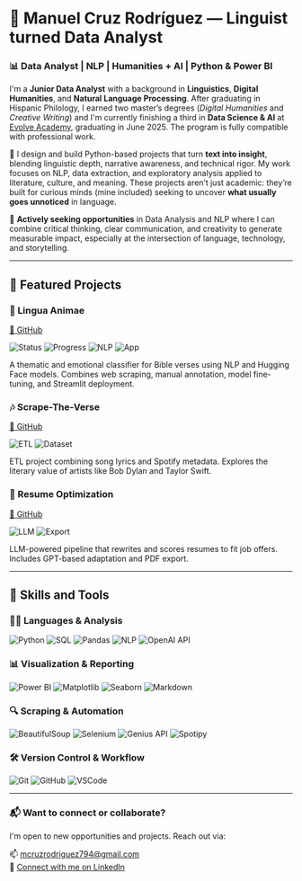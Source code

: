 # 👋 Manuel Cruz Rodríguez — Linguist turned Data Analyst

### 📊 Data Analyst | NLP | Humanities + AI | Python & Power BI

I'm a **Junior Data Analyst** with a background in **Linguistics**, **Digital Humanities**, and **Natural Language Processing**. After graduating in Hispanic Philology, I earned two master’s degrees (*Digital Humanities* and *Creative Writing*) and I'm currently finishing a third in **Data Science & AI** at [Evolve Academy](https://evolveacademy.es), graduating in June 2025. The program is fully compatible with professional work.

🧠 I design and build Python-based projects that turn **text into insight**, blending linguistic depth, narrative awareness, and technical rigor. My work focuses on NLP, data extraction, and exploratory analysis applied to literature, culture, and meaning. These projects aren’t just academic: they’re built for curious minds (mine included) seeking to uncover **what usually goes unnoticed** in language.

🚀 **Actively seeking opportunities** in Data Analysis and NLP where I can combine critical thinking, clear communication, and creativity to generate measurable impact, especially at the intersection of language, technology, and storytelling.

---

## 🚀 Featured Projects

### 📖 Lingua Animae  
[🔗 GitHub](https://github.com/mancrurod/LinguaAnimae)  

![Status](https://img.shields.io/badge/Status-MVP-informational?style=for-the-badge)  ![Progress](https://img.shields.io/badge/🛠️-Currently_Building-blue?style=for-the-badge)  ![NLP](https://img.shields.io/badge/NLP-HuggingFace-yellow?style=for-the-badge&logo=huggingface&logoColor=black)  ![App](https://img.shields.io/badge/Streamlit-App-red?style=for-the-badge&logo=streamlit&logoColor=white)

A thematic and emotional classifier for Bible verses using NLP and Hugging Face models. Combines web scraping, manual annotation, model fine-tuning, and Streamlit deployment.



### 🎶 Scrape-The-Verse  
[🔗 GitHub](https://github.com/mancrurod/Scrape-The-Verse)  

![ETL](https://img.shields.io/badge/ETL-Pipeline-purple?style=for-the-badge)  ![Dataset](https://img.shields.io/badge/Dataset-SongLyrics-orange?style=for-the-badge)  

ETL project combining song lyrics and Spotify metadata. Explores the literary value of artists like Bob Dylan and Taylor Swift.


### 🧠 Resume Optimization  
[🔗 GitHub](https://github.com/mancrurod/Resume-Optimization)  

![LLM](https://img.shields.io/badge/LLM-GPT--4-blue?style=for-the-badge)  ![Export](https://img.shields.io/badge/Export-PDF-green?style=for-the-badge)  

LLM-powered pipeline that rewrites and scores resumes to fit job offers. Includes GPT-based adaptation and PDF export.

---

## 🧰 Skills and Tools

### 🧑‍💻 Languages & Analysis  
![Python](https://img.shields.io/badge/Python-3670A0?style=for-the-badge&logo=python&logoColor=white)  ![SQL](https://img.shields.io/badge/SQL-336791?style=for-the-badge&logo=postgresql&logoColor=white)  ![Pandas](https://img.shields.io/badge/Pandas-150458?style=for-the-badge&logo=pandas&logoColor=white)  ![NLP](https://img.shields.io/badge/NLP-HuggingFace-yellow?style=for-the-badge&logo=huggingface&logoColor=black)  ![OpenAI API](https://img.shields.io/badge/OpenAI_API-412991?style=for-the-badge&logo=openai&logoColor=white)

### 📊 Visualization & Reporting  
![Power BI](https://img.shields.io/badge/Power_BI-F2C811?style=for-the-badge&logo=powerbi&logoColor=black)  ![Matplotlib](https://img.shields.io/badge/Matplotlib-11557C?style=for-the-badge)  ![Seaborn](https://img.shields.io/badge/Seaborn-3D3D3D?style=for-the-badge)  ![Markdown](https://img.shields.io/badge/Markdown-000000?style=for-the-badge&logo=markdown&logoColor=white)

### 🔍 Scraping & Automation  
![BeautifulSoup](https://img.shields.io/badge/BeautifulSoup-4B0082?style=for-the-badge)  ![Selenium](https://img.shields.io/badge/Selenium-43B02A?style=for-the-badge&logo=selenium&logoColor=white)  ![Genius API](https://img.shields.io/badge/Genius_API-FFFC00?style=for-the-badge&logo=genius&logoColor=black)  ![Spotipy](https://img.shields.io/badge/Spotipy-1DB954?style=for-the-badge&logo=spotify&logoColor=white)

### 🛠 Version Control & Workflow  
![Git](https://img.shields.io/badge/Git-F05032?style=for-the-badge&logo=git&logoColor=white)  ![GitHub](https://img.shields.io/badge/GitHub-181717?style=for-the-badge&logo=github&logoColor=white)  ![VSCode](https://img.shields.io/badge/VS_Code-007ACC?style=for-the-badge&logo=visualstudiocode&logoColor=white) 

---



### 📬 Want to connect or collaborate? 

I'm open to new opportunities and projects. Reach out via:

📫 [mcruzrodriguez794@gmail.com](mailto:mcruzrodriguez794@gmail.com)  
🔗 [Connect with me on LinkedIn](https://linkedin.com/in/mancrurod)

